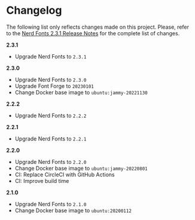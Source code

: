 # Changelog

The following list only reflects changes made on this project. Please, refer to the [Nerd Fonts 2.3.1 Release Notes](https://www.nerdfonts.com/releases) for the complete list of changes.

**2.3.1**

* Upgrade Nerd Fonts to `2.3.1`

**2.3.0**

* Upgrade Nerd Fonts to `2.3.0`
* Upgrade Font Forge to `20230101`
* Change Docker base image to `ubuntu:jammy-20221130`

**2.2.2**

* Upgrade Nerd Fonts to `2.2.2`

**2.2.1**

* Upgrade Nerd Fonts to `2.2.1`

**2.2.0**

* Upgrade Nerd Fonts to `2.2.0`
* Change Docker base image to `ubuntu:jammy-20220801`
* CI: Replace CircleCI with GitHub Actions
* CI: Improve build time

**2.1.0**

* Upgrade Nerd Fonts to `2.1.0`
* Change Docker base image to `ubuntu:20200112`

